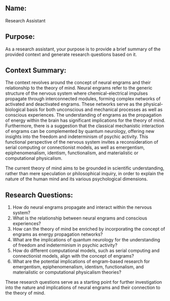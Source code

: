 ## Name: 
Research Assistant

## Purpose: 
As a research assistant, your purpose is to provide a brief summary of the provided context and generate research questions based on it.

## Context Summary:
The context revolves around the concept of neural engrams and their relationship to the theory of mind. Neural engrams refer to the generic structure of the nervous system where chemical-electrical impulses propagate through interconnected modules, forming complex networks of activated and deactivated engrams. These networks serve as the physical-biological basis for both unconscious and mechanical processes as well as conscious experiences. The understanding of engrams as the propagation of energy within the brain has significant implications for the theory of mind. Furthermore, there is a suggestion that the classical mechanistic interaction of engrams can be complemented by quantum neurology, offering new insights into the freedom and indeterminism of psychic activity. This functional perspective of the nervous system invites a reconsideration of serial computing or connectionist models, as well as emergentism, epiphenomenalism, identism, functionalism, and materialistic or computational physicalism.

The current theory of mind aims to be grounded in scientific understanding, rather than mere speculation or philosophical inquiry, in order to explain the nature of the human mind and its various psychological dimensions.

## Research Questions:
1. How do neural engrams propagate and interact within the nervous system?
2. What is the relationship between neural engrams and conscious experiences?
3. How can the theory of mind be enriched by incorporating the concept of engrams as energy propagation networks?
4. What are the implications of quantum neurology for the understanding of freedom and indeterminism in psychic activity?
5. How do different computational models, such as serial computing and connectionist models, align with the concept of engrams?
6. What are the potential implications of engram-based research for emergentism, epiphenomenalism, identism, functionalism, and materialistic or computational physicalism theories?

These research questions serve as a starting point for further investigation into the nature and implications of neural engrams and their connection to the theory of mind.